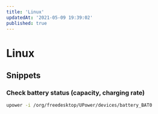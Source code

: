 ```yaml
---
title: 'Linux'
updatedAt: '2021-05-09 19:39:02'
published: true
---
```


# Linux

## Snippets

### Check battery status (capacity, charging rate)

```bash
upower -i /org/freedesktop/UPower/devices/battery_BAT0
```
